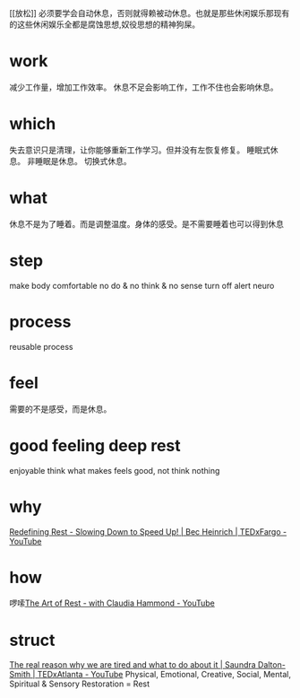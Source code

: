 [[放松]]
必须要学会自动休息，否则就得赖被动休息。也就是那些休闲娱乐那现有的这些休闲娱乐全都是腐蚀思想,奴役思想的精神狗屎。
# work
减少工作量，增加工作效率。
休息不足会影响工作，工作不住也会影响休息。
# which
失去意识只是清理，让你能够重新工作学习。但并没有左恢复修复。
睡眠式休息。
非睡眠是休息。
切换式休息。
# what
休息不是为了睡着。而是调整温度。身体的感受。是不需要睡着也可以得到休息
# step
make body comfortable
no do & no think & no sense
turn off alert neuro
# process
reusable process
# feel
需要的不是感受，而是休息。
# good feeling deep rest
enjoyable
think what makes feels good, not think nothing
# why
[Redefining Rest - Slowing Down to Speed Up! | Bec Heinrich | TEDxFargo - YouTube](https://www.youtube.com/watch?v=hypNfi10JZo)
# how
啰嗦[The Art of Rest - with Claudia Hammond - YouTube](https://www.youtube.com/watch?v=RdW0VO-miI4)
# struct
[The real reason why we are tired and what to do about it | Saundra Dalton-Smith | TEDxAtlanta - YouTube](https://www.youtube.com/watch?v=ZGNN4EPJzGk)
	Physical, Emotional, Creative, Social, Mental, Spiritual & Sensory Restoration = Rest